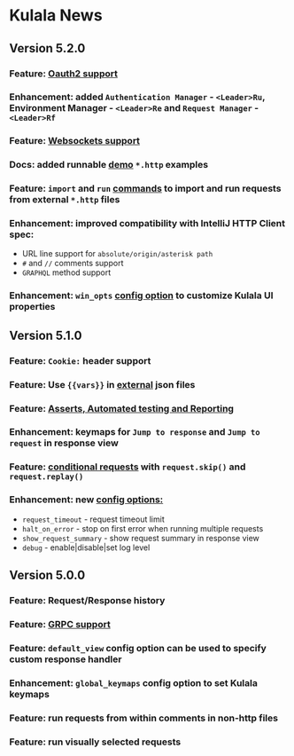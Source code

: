 # Kulala News

## Version 5.2.0

### Feature: [Oauth2 support](https://neovim.getkulala.net/docs/usage/authentication)
### Enhancement: added `Authentication Manager` - `<Leader>Ru`, Environment Manager - `<Leader>Re` and `Request Manager` - `<Leader>Rf`
### Feature: [Websockets support](https://neovim.getkulala.net/docs/usage/websockets)
### Docs: added runnable [demo](https://neovim.getkulala.net/docs/usage/demos) `*.http` examples
### Feature: `import` and `run` [commands](https://neovim.getkulala.net/docs/usage/import-and-run-http) to import and run requests from external `*.http` files
### Enhancement: improved compatibility with IntelliJ HTTP Client spec:

 - URL line support for `absolute/origin/asterisk path`
 - `#` and `//` comments support
 - `GRAPHQL` method support
 
### Enhancement: `win_opts` [config option](https://neovim.getkulala.net/docs/getting-started/configuration-options) to customize Kulala UI properties 

## Version 5.1.0

### Feature: `Cookie:` header support
### Feature: Use `{{vars}}` in [external](https://neovim.getkulala.net/docs/usage/request-variables) json files
### Feature: [Asserts, Automated testing and Reporting](https://neovim.getkulala.net/docs/usage/testing-and-reporting)
### Enhancement: keymaps for `Jump to response` and `Jump to request` in response view
### Feature: [conditional requests](https://neovim.getkulala.net/docs/scripts/request-reference) with `request.skip()` and `request.replay()`
### Enhancement: new [config options:](https://neovim.getkulala.net/docs/getting-started/configuration-options)

  - `request_timeout` - request timeout limit
  - `halt_on_error` - stop on first error when running multiple requests
  - `show_request_summary` - show request summary in response view
  - `debug` - enable|disable|set log level

## Version 5.0.0

### Feature: Request/Response history
### Feature: [GRPC support](https://neovim.getkulala.net/docs/usage/grpc)
### Feature: `default_view` config option can be used to specify custom response handler
### Enhancement: `global_keymaps` config option to set Kulala keymaps
### Feature: run requests from within comments in non-http files
### Feature: run visually selected requests
